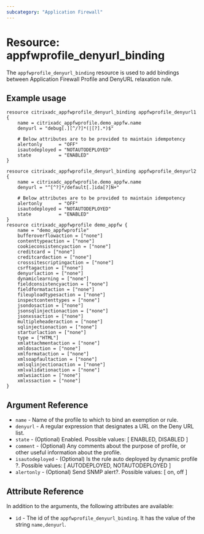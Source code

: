 ```yaml
---
subcategory: "Application Firewall"
---
```


# Resource: appfwprofile_denyurl_binding

The `appfwprofile_denyurl_binding` resource is used to add bindings between Application Firewall Profile and DenyURL relaxation rule.

## Example usage

``` hcl
resource citrixadc_appfwprofile_denyurl_binding appfwprofile_denyurl1 {
    name = citrixadc_appfwprofile.demo_appfw.name
    denyurl = "debug[.][^/?]*(|[?].*)$"

    # Below attributes are to be provided to maintain idempotency
    alertonly      = "OFF"
    isautodeployed = "NOTAUTODEPLOYED"
    state          = "ENABLED"
}

resource citrixadc_appfwprofile_denyurl_binding appfwprofile_denyurl2 {
    name = citrixadc_appfwprofile.demo_appfw.name
    denyurl = "^[^?]*/default[.]ida[?]N+"

    # Below attributes are to be provided to maintain idempotency
    alertonly      = "OFF"
    isautodeployed = "NOTAUTODEPLOYED"
    state          = "ENABLED"
}
resource citrixadc_appfwprofile demo_appfw {
    name = "demo_appfwprofile"
    bufferoverflowaction = ["none"]
    contenttypeaction = ["none"]
    cookieconsistencyaction = ["none"]
    creditcard = ["none"]
    creditcardaction = ["none"]
    crosssitescriptingaction = ["none"]
    csrftagaction = ["none"]
    denyurlaction = ["none"]
    dynamiclearning = ["none"]
    fieldconsistencyaction = ["none"]
    fieldformataction = ["none"]
    fileuploadtypesaction = ["none"]
    inspectcontenttypes = ["none"]
    jsondosaction = ["none"]
    jsonsqlinjectionaction = ["none"]
    jsonxssaction = ["none"]
    multipleheaderaction = ["none"]
    sqlinjectionaction = ["none"]
    starturlaction = ["none"]
    type = ["HTML"]
    xmlattachmentaction = ["none"]
    xmldosaction = ["none"]
    xmlformataction = ["none"]
    xmlsoapfaultaction = ["none"]
    xmlsqlinjectionaction = ["none"]
    xmlvalidationaction = ["none"]
    xmlwsiaction = ["none"]
    xmlxssaction = ["none"]
}

```

## Argument Reference

* `name` - Name of the profile to which to bind an exemption or rule.
* `denyurl` - A regular expression that designates a URL on the Deny URL list.
* `state` - (Optional) Enabled. Possible values: [ ENABLED, DISABLED ]
* `comment` - (Optional) Any comments about the purpose of profile, or other useful information about the profile.
* `isautodeployed` - (Optional) Is the rule auto deployed by dynamic profile ?. Possible values: [ AUTODEPLOYED, NOTAUTODEPLOYED ]
* `alertonly` - (Optional) Send SNMP alert?. Possible values: [ on, off ]

## Attribute Reference

In addition to the arguments, the following attributes are available:

* `id` - The id of the `appfwprofile_denyurl_binding`. It has the value of the string `name,denyurl`.

